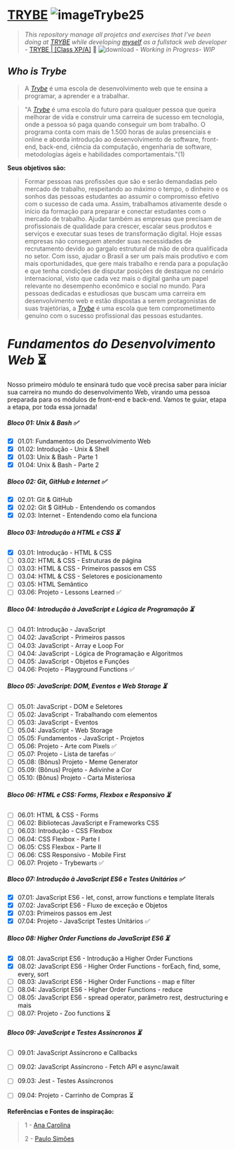 # [TRYBE](https://www.betrybe.com/)  ![imageTrybe25](https://user-images.githubusercontent.com/7903924/138901059-bdc7263a-a924-43e1-88a5-1d4fe5d7a50f.png)  

>_This repository manage all projetcs and exercises that I've been doing at [TRYBE](https://www.betrybe.com/) while developing [myself](https://www.linkedin.com/in/gilsondebritonogueira/) as a fullstack web developer_ - [TRYBE | [Class XP/A]](https://www.betrybe.com/)  :rocket:  ![download](https://user-images.githubusercontent.com/7903924/138347214-b20c0925-a23f-491c-aa3f-42bab978b1de.png) - _Working in Progress- WIP_

## _Who is Trybe_
>A [_Trybe_](https://www.betrybe.com/) é uma escola de desenvolvimento web que te ensina a programar, a aprender e a trabalhar.

>"A [_Trybe_](https://www.betrybe.com/) é uma escola do futuro para qualquer pessoa que queira melhorar de vida e construir uma carreira de sucesso em tecnologia, onde a pessoa só paga quando conseguir um bom trabalho.
O programa conta com mais de 1.500 horas de aulas presenciais e online e aborda introdução ao desenvolvimento de software, front-end, back-end, ciência da computação, engenharia de software, metodologias ágeis e habilidades comportamentais."(1)


**Seus objetivos são:**

>Formar pessoas nas profissões que são e serão demandadas pelo mercado de trabalho, respeitando ao máximo o tempo, o dinheiro e os sonhos das pessoas estudantes ao assumir o compromisso efetivo com o sucesso de cada uma. Assim, trabalhamos ativamente desde o início da formação para preparar e conectar estudantes com o mercado de trabalho.
Ajudar também as empresas que precisam de profissionais de qualidade para crescer, escalar seus produtos e serviços e executar suas teses de transformação digital. Hoje essas empresas não conseguem atender suas necessidades de recrutamento devido ao gargalo estrutural de mão de obra qualificada no setor.
Com isso, ajudar o Brasil a ser um país mais produtivo e com mais oportunidades, que gere mais trabalho e renda para a população e que tenha condições de disputar posições de destaque no cenário internacional, visto que cada vez mais o digital ganha um papel relevante no desempenho econômico e social no mundo.
Para pessoas dedicadas e estudiosas que buscam uma carreira em desenvolvimento web e estão dispostas a serem protagonistas de suas trajetórias, a [_Trybe_](https://www.betrybe.com/) é uma escola que tem comprometimento genuíno com o sucesso profissional das pessoas estudantes.



# _Fundamentos do Desenvolvimento Web_ :hourglass_flowing_sand:
Nosso primeiro módulo te ensinará tudo que você precisa saber para iniciar sua carreira no mundo do desenvolvimento Web, virando uma pessoa preparada para os módulos de front-end e back-end. Vamos te guiar, etapa a etapa, por toda essa jornada!
##### _Bloco 01: Unix & Bash_ :white_check_mark:

- [x] 01.01: Fundamentos do Desenvolvimento Web
- [x] 01.02: Introdução - Unix & Shell
- [x] 01.03: Unix & Bash - Parte 1
- [x] 01.04: Unix & Bash - Parte 2

##### _Bloco 02: Git, GitHub e Internet_ :white_check_mark:

- [x] 02.01: Git & GitHub
- [x] 02.02: Git $ GitHub - Entendendo os comandos
- [x] 02.03: Internet - Entendendo como ela funciona

##### _Bloco 03: Introdução à HTML e CSS_ :hourglass_flowing_sand:

- [x] 03.01: Introdução - HTML & CSS
- [ ] 03.02: HTML & CSS - Estruturas de página
- [ ] 03.03: HTML & CSS - Primeiros passos em CSS
- [ ] 03.04: HTML & CSS - Seletores e posicionamento
- [ ] 03.05: HTML Semântico
- [ ] 03.06: Projeto - Lessons Learned :white_check_mark:

##### _Bloco 04: Introdução à JavaScript e Lógica de Programação_ :hourglass_flowing_sand:

- [ ] 04.01: Introdução - JavaScript
- [ ] 04.02: JavaScript - Primeiros passos
- [ ] 04.03: JavaScript - Array e Loop For
- [ ] 04.04: JavaScript - Lógica de Programação e Algoritmos
- [ ] 04.05: JavaScript - Objetos e Funções
- [ ] 04.06: Projeto - Playground Functions :white_check_mark:

##### _Bloco 05: JavaScript: DOM, Eventos e Web Storage_ :hourglass_flowing_sand:

- [ ] 05.01: JavaScript - DOM e Seletores
- [ ] 05.02: JavaScript - Trabalhando com elementos
- [ ] 05.03: JavaScript - Eventos
- [ ] 05.04: JavaScript - Web Storage
- [ ] 05.05: Fundamentos - JavaScript - Projetos
- [ ] 05.06: Projeto - Arte com Pixels :white_check_mark:
- [ ] 05.07: Projeto - Lista de tarefas :white_check_mark:
- [ ] 05.08: (Bônus) Projeto - Meme Generator
- [ ] 05.09: (Bônus) Projeto - Adivinhe a Cor
- [ ] 05.10: (Bônus) Projeto - Carta Misteriosa

##### _Bloco 06: HTML e CSS: Forms, Flexbox e Responsivo_ :hourglass_flowing_sand:

- [ ] 06.01: HTML & CSS - Forms
- [ ] 06.02: Bibliotecas JavaScript e Frameworks CSS
- [ ] 06.03: Introdução - CSS Flexbox
- [ ] 06.04: CSS Flexbox - Parte I
- [ ] 06.05: CSS Flexbox - Parte II
- [ ] 06.06: CSS Responsivo - Mobile First
- [ ] 06.07: Projeto - Trybewarts :white_check_mark:

##### _Bloco 07: Introdução à JavaScript ES6 e Testes Unitários_ :white_check_mark:

- [x] 07.01: JavaScript ES6 - let, const, arrow functions e template literals
- [x] 07.02: JavaScript ES6 - Fluxo de exceção e Objetos
- [x] 07.03: Primeiros passos em Jest
- [x] 07.04: Projeto - JavaScript Testes Unitários :white_check_mark:

##### _Bloco 08: Higher Order Functions do JavaScript ES6_ :hourglass_flowing_sand:

- [x] 08.01: JavaScript ES6 - Introdução a Higher Order Functions
- [x] 08.02: JavaScript ES6 - Higher Order Functions - forEach, find, some, every, sort
- [ ] 08.03: JavaScript ES6 - Higher Order Functions - map e filter
- [ ] 08.04: JavaScript ES6 - Higher Order Functions - reduce
- [ ] 08.05: JavaScript ES6 - spread operator, parâmetro rest, destructuring e mais
- [ ] 08.07: Projeto - Zoo functions :hourglass_flowing_sand:

##### _Bloco 09: JavaScript e Testes Assíncronos_ :hourglass_flowing_sand:

- [ ] 09.01: JavaScript Assíncrono e Callbacks
- [ ] 09.02: JavaScript Assíncrono - Fetch API e async/await
- [ ] 09.03: Jest - Testes Assíncronos
- [ ] 09.04: Projeto - Carrinho de Compras :hourglass_flowing_sand:






**Referências e Fontes de inspiração:**

>1 - [Ana Carolina](https://github.com/gomesanac)
>
>2 - [Paulo Simões](https://github.com/paulohbsimoes)
